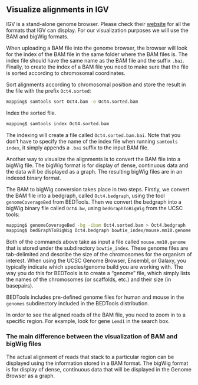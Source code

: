 ## Visualize alignments in IGV

IGV is a stand-alone genome browser. Please check their [website](<http://www.broadinstitute.org/igv/>) for all the formats that IGV can
display. For our visualization purposes we will use the BAM and bigWig formats.

When uploading a BAM file into the genome browser, the browser will look
for the index of the BAM file in the same folder where the BAM files is.
The index file should have the same name as the BAM file and the suffix
`.bai`. Finally, to create the index of a BAM file you need to make sure
that the file is sorted according to chromosomal coordinates.

Sort alignments according to chromosomal position and store the result
in the file with the prefix `Oct4.sorted`:

```bash
mapping$ samtools sort Oct4.bam -o Oct4.sorted.bam
```

Index the sorted file.

```bash
mapping$ samtools index Oct4.sorted.bam
```

The indexing will create a file called `Oct4.sorted.bam.bai`. Note that
you don’t have to specify the name of the index file when running
`samtools index`, it simply appends a `.bai` suffix to the input BAM
file.

Another way to visualize the alignments is to convert the BAM file into
a bigWig file. The bigWig format is for display of dense, continuous
data and the data will be displayed as a graph. The resulting bigWig
files are in an indexed binary format.

The BAM to bigWig conversion takes place in two steps. Firstly, we
convert the BAM file into a bedgraph, called `Oct4.bedgraph`, using the
tool `genomeCoverageBed` from BEDTools. Then we convert the bedgraph
into a bigWig binary file called `Oct4.bw`, using `bedGraphToBigWig`
from the UCSC tools:

```bash
mapping$ genomeCoverageBed -bg -ibam Oct4.sorted.bam > Oct4.bedgraph
mapping$ bedGraphToBigWig Oct4.bedgraph bowtie_index/mouse.mm10.genome Oct4.bw
```

Both of the commands above take as input a file called
`mouse.mm10.genome` that is stored under the subdirectory
`bowtie_index`. These genome files are tab-delimited and describe the
size of the chromosomes for the organism of interest. When using the
UCSC Genome Browser, Ensembl, or Galaxy, you typically indicate which
species/genome build you are working with. The way you do this for
BEDTools is to create a “genome” file, which simply lists the names of
the chromosomes (or scaffolds, etc.) and their size (in basepairs).

BEDTools includes pre-defined genome files for human and mouse in the
`genomes` subdirectory included in the BEDTools distribution.

In order to see the aligned reads of the BAM file, you need to zoom in
to a specific region. For example, look for gene `Lemd1` in the search
box.

### The main difference between the visualization of BAM and bigWig files

The actual alignment of reads that stack to a particular region can be displayed using the information stored in a BAM format. The bigWig format is for display of dense, continuous data that will be displayed in the Genome Browser as a graph.

<div id="igv-div"/>

<script type="text/javascript">
  var igvDiv = document.getElementById("igv-div");
  var options =
    {
        genome: "mm10",
        locus: "Chr1",
        tracks: [
            {
                type: "alignment",
                format: "bam",
                name: "BAM",
                url: "gs://bioinfostudio/mapping/data/Oct4.sorted.bam",
                indexURL: "gs://bioinfostudio/mapping/data/Oct4.sorted.bam.bai",
            },
            {
                type: "wig",
                format: "bigwig",
                name: "BigWig",
                url: "gs://bioinfostudio/mapping/data/Oct4.bw",
                indexed: false,
            },
        ]
    };
        
    igv.createBrowser(igvDiv, options)
            .then(function (browser) {
                console.log("Created IGV browser");
            })
</script>

